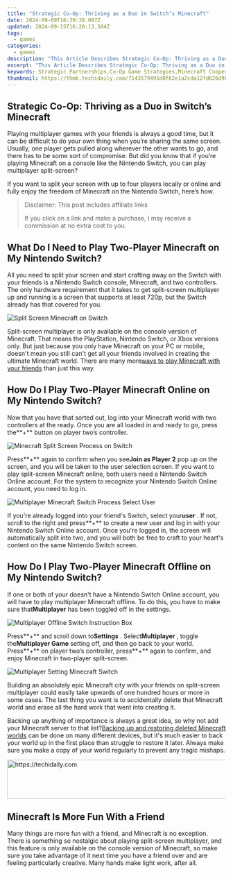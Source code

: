 ```yaml
---
title: "Strategic Co-Op: Thriving as a Duo in Switch’s Minecraft"
date: 2024-09-09T16:39:38.097Z
updated: 2024-09-15T16:20:13.584Z
tags:
  - games
categories:
  - games
description: "This Article Describes Strategic Co-Op: Thriving as a Duo in Switch’s Minecraft"
excerpt: "This Article Describes Strategic Co-Op: Thriving as a Duo in Switch’s Minecraft"
keywords: Strategic Partnerships,Co-Op Game Strategies,Minecraft Cooperative Play,Duo Gaming Tips,Co-Op Success Stories,Business Duo Strategies,Teamwork Dynamics in Gaming
thumbnail: https://thmb.techidaily.com/7143579495d0f62e1a2cda12fd626d9036d87a576b32c356f772aa95549b6f82.jpg
---
```


## Strategic Co-Op: Thriving as a Duo in Switch’s Minecraft

 Playing multiplayer games with your friends is always a good time, but it can be difficult to do your own thing when you’re sharing the same screen. Usually, one player gets pulled along wherever the other wants to go, and there has to be some sort of compromise. But did you know that if you’re playing Minecraft on a console like the Nintendo Switch, you can play multiplayer split-screen?

 If you want to split your screen with up to four players locally or online and fully enjoy the freedom of Minecraft on the Nintendo Switch, here’s how.

>  Disclaimer: This post includes affiliate links
>
>  If you click on a link and make a purchase, I may receive a commission at no extra cost to you.
>

## What Do I Need to Play Two-Player Minecraft on My Nintendo Switch?

 All you need to split your screen and start crafting away on the Switch with your friends is a Nintendo Switch console, Minecraft, and two controllers. The only hardware requirement that it takes to get split-screen multiplayer up and running is a screen that supports at least 720p, but the Switch already has that covered for you.

![Split Screen Minecraft on Switch](https://static1.makeuseofimages.com/wordpress/wp-content/uploads/2023/07/img_3176.jpeg)

 Split-screen multiplayer is only available on the console version of Minecraft. That means the PlayStation, Nintendo Switch, or Xbox versions only. But just because you only have Minecraft on your PC or mobile, doesn't mean you still can't get all your friends involved in creating the ultimate Minecraft world. There are many more[ways to play Minecraft with your friends](https://www.makeuseof.com/how-to-play-minecraft-with-friends/) than just this way.

## How Do I Play Two-Player Minecraft Online on My Nintendo Switch?

 Now that you have that sorted out, log into your Minecraft world with two controllers at the ready. Once you are all loaded in and ready to go, press the**+** button on player two’s controller.

![Minecraft Split Screen Process on Switch](https://static1.makeuseofimages.com/wordpress/wp-content/uploads/2023/07/img_3174.jpeg)

 Press**+** again to confirm when you see**Join as Player 2** pop up on the screen, and you will be taken to the user selection screen. If you want to play split-screen Minecraft online, both users need a Nintendo Switch Online account. For the system to recognize your Nintendo Switch Online account, you need to log in.

![Multiplayer Minecraft Switch Process Select User](https://static1.makeuseofimages.com/wordpress/wp-content/uploads/2023/07/img_3175.jpeg)

 If you're already logged into your friend's Switch, select your**user** . If not, scroll to the right and press**+** to create a new user and log in with your Nintendo Switch Online account. Once you're logged in, the screen will automatically split into two, and you will both be free to craft to your heart's content on the same Nintendo Switch screen.

## How Do I Play Two-Player Minecraft Offline on My Nintendo Switch?

 If one or both of your doesn't have a Nintendo Switch Online account, you will have to play multiplayer Minecraft offline. To do this, you have to make sure that**Multiplayer** has been toggled off in the settings.

![Multiplayer Offline Switch Instruction Box](https://static1.makeuseofimages.com/wordpress/wp-content/uploads/2023/07/img_3177.jpeg)

 Press**+** and scroll down to**Settings** . Select**Multiplayer** , toggle the**Multiplayer Game** setting off, and then go back to your world. Press**+** on player two’s controller, press**+** again to confirm, and enjoy Minecraft in two-player split-screen.

![Multiplayer Setting Minecraft Switch](https://static1.makeuseofimages.com/wordpress/wp-content/uploads/2023/07/img_3178.jpeg)

 Building an absolutely epic Minecraft city with your friends on split-screen multiplayer could easily take upwards of one hundred hours or more in some cases. The last thing you want is to accidentally delete that Minecraft world and erase all the hard work that went into creating it.

 Backing up anything of importance is always a great idea, so why not add your Minecraft server to that list?[Backing up and restoring deleted Minecraft worlds](https://www.makeuseof.com/minecraft-world-how-to-restore/) can be done on many different devices, but it's much easier to back your world up in the first place than struggle to restore it later. Always make sure you make a copy of your world regularly to prevent any tragic mishaps.

<!-- affiliate ads begin -->
<a href="https://appsumo.8odi.net/c/5597632/2129740/7443" target="_top" id="2129740">
  <img src="//a.impactradius-go.com/display-ad/7443-2129740" border="0" alt="https://techidaily.com" width="728" height="90"/>
</a>
<img height="0" width="0" src="https://appsumo.8odi.net/i/5597632/2129740/7443" style="position:absolute;visibility:hidden;" border="0" />
<!-- affiliate ads end -->

## Minecraft Is More Fun With a Friend

 Many things are more fun with a friend, and Minecraft is no exception. There is something so nostalgic about playing split-screen multiplayer, and this feature is only available on the console version of Minecraft, so make sure you take advantage of it next time you have a friend over and are feeling particularly creative. Many hands make light work, after all.

<ins class="adsbygoogle"
     style="display:block"
     data-ad-format="autorelaxed"
     data-ad-client="ca-pub-7571918770474297"
     data-ad-slot="1223367746"></ins>

<ins class="adsbygoogle"
     style="display:block"
     data-ad-client="ca-pub-7571918770474297"
     data-ad-slot="8358498916"
     data-ad-format="auto"
     data-full-width-responsive="true"></ins>



